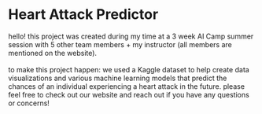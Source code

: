 # Heart Attack Predictor
hello! this project was created during my time at a 3 week AI Camp summer session with 5 other team members + my instructor (all members are
mentioned on the website).
<br><br>
to make this project happen: we used a Kaggle dataset to help create data visualizations and various machine learning models that predict the chances
of an individual experiencing a heart attack in the future. please feel free to check out our website and reach out if you have any questions or concerns!
